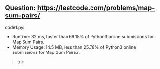 ## Question: https://leetcode.com/problems/map-sum-pairs/

code1.py:
* Runtime: 32 ms, faster than 69.15% of Python3 online submissions for Map Sum Pairs.
* Memory Usage: 14.5 MB, less than 25.78% of Python3 online submissions for Map Sum Pairs.r.
> trie